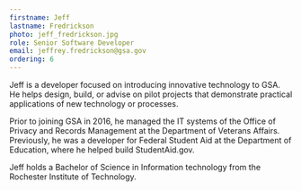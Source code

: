 ```yaml
---
firstname: Jeff
lastname: Fredrickson
photo: jeff_fredrickson.jpg
role: Senior Software Developer
email: jeffrey.fredrickson@gsa.gov
ordering: 6
---
```


Jeff is a developer focused on introducing innovative technology to GSA. He helps design, build, or advise on pilot projects that demonstrate practical applications of new technology or processes.

Prior to joining GSA in 2016, he managed the IT systems of the Office of Privacy and Records Management at the Department of Veterans Affairs. Previously, he was a developer for Federal Student Aid at the Department of Education, where he helped build StudentAid.gov.

Jeff holds a Bachelor of Science in Information technology from the Rochester Institute of Technology.
